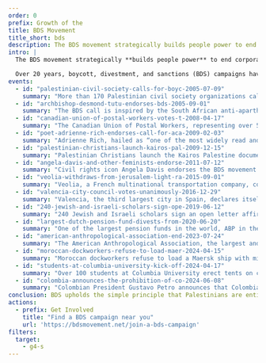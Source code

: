```yaml
---
order: 0
prefix: Growth of the
title: BDS Movement
title_short: bds
description: The BDS movement strategically builds people power to end corporate, state, and institutional complicity in Israel’s system of oppression.
intro: |
  The BDS movement strategically **builds people power** to end corporate, state, and institutional complicity in Israel’s system of oppression.

  Over 20 years, boycott, divestment, and sanctions (BDS) campaigns have grown to include community activists, workers and unions, student groups, religious leaders and cultural icons worldwide.
events:
  - id: "palestinian-civil-society-calls-for-boyc-2005-07-09"
    summary: "More than 170 Palestinian civil society organizations call for boycott, divestment, and sanctions (BDS) against Israel until it complies with international law."
  - id: "archbishop-desmond-tutu-endorses-bds-2005-09-01"
    summary: "The BDS call is inspired by the South African anti-apartheid movement. Anti-apartheid icon Archbishop Desmond Tutu was one of the first high profile supporters of the BDS movement, endorsing the call months after its release and regularly supporting BDS campaigns."
  - id: "canadian-union-of-postal-workers-votes-t-2008-04-17"
    summary: "The Canadian Union of Postal Workers, representing over 50,000 postal workers across Canada, becomes the first national union in North America to adopt a BDS resolution. Scores of trade unions across the world have endorsed BDS in solidarity with Palestinian workers, who often bear the brunt of Israel’s systematic destruction of the Palestinian economy."
  - id: "poet-adrienne-rich-endorses-call-for-aca-2009-02-03"
    summary: "Adrienne Rich, hailed as “one of the most widely read and influential poets of the second half of the 20th century,” writes a letter explaining her decision to join the cultural boycott of Israel as an American Jew and feminist. Thousands of cultural workers and organizations have endorsed the cultural boycott of Israel, recognizing how the government uses cultural programs to bolster its image."
  - id: "palestinian-christians-launch-kairos-pal-2009-12-15"
    summary: "Palestinian Christians launch the Kairos Palestine document, calling on churches and Christians worldwide to work toward justice for Palestinians, including through BDS campaigns. Since then, numerous churches have passed divestment resolutions or taken other actions."
  - id: "angela-davis-and-other-feminists-endorse-2011-07-12"
    summary: "Civil rights icon Angela Davis endorses the BDS movement after participating in a feminist delegation to Palestine. Davis writes, “each and every one of us—including those members of our delegation who grew up in the Jim Crow South, in apartheid South Africa, and on Indian reservations in the U.S.—was shocked by what we saw.” The BDS movement builds on Palestinian internationalism and solidarity with other struggles for justice."
  - id: "veolia-withdraws-from-jerusalem-light-ra-2015-09-01"
    summary: "Veolia, a French multinational transportation company, confirms that it has completely exited the Israeli market after almost a decade of BDS campaigns cost the company an estimated $21 billion. Economic boycott campaigns put strategic pressure on companies that participate in and profit from Israel’s system of oppression."
  - id: "valencia-city-council-votes-unanimously-2016-12-29"
    summary: "Valencia, the third largest city in Spain, declares itself an “Apartheid Free Zone,” adopting new ethical standards related to uphold human rights and international law in city contracts and grants. Hundreds of local governments around the world have taken action within the framework of BDS."
  - id: "240-jewish-and-israeli-scholars-sign-ope-2019-06-12"
    summary: "240 Jewish and Israeli scholars sign an open letter affirming the right to boycott as “a legitimate and non-violent tool of resistance” and condemning anti-boycott motions under consideration by the German government. Around the world, activists have overcome various efforts to repress BDS campaigns."
  - id: "largest-dutch-pension-fund-divests-from-2020-06-20"
    summary: "One of the largest pension funds in the world, ABP in the Netherlands, divests from Israeli banks due to their role in financing illegal Israeli settlements. Divestment campaigns urge institutions to withdraw funds from companies based on their direct complicity in Israeli oppression."
  - id: "american-anthropological-association-end-2023-07-24"
    summary: "The American Anthropological Association, the largest and oldest scholarly body in the U.S., adopts a resolution to boycott complicit Israeli academic institutions. Thousands of scholars, scholarly associations, academic departments, and programs worldwide have endorsed an academic boycott of Israeli universities due to their exceptionally close ties with the Israeli military and arms companies."
  - id: "moroccan-dockworkers-refuse-to-load-maer-2024-04-15"
    summary: "Moroccan dockworkers refuse to load a Maersk ship with military cargo destined for Israel, part of a growing military embargo that has mobilized dock workers and unions across borders. Organized labor is pushing states not to sell weapons to Israel, buy Israeli weapons, or transit weapons to Israel through their territory."
  - id: "students-at-columbia-university-kick-off-2024-04-17"
    summary: "Over 100 students at Columbia University erect tents on campus to demand the university's divestment from Israeli apartheid, kicking off a historic wave of student protests on over 150 campuses amid Israel’s genocide in Gaza. Student groups around the world have organized BDS campaigns in solidarity with Palestinians."
  - id: "colombia-announces-the-prohibition-of-co-2024-06-08"
    summary: "Colombian President Gustavo Petro announces that Colombia will suspend coal exports to Israel until it ends the genocide in Gaza. Grassroots support is increasing pressure on governments to impose targeted sanctions to end Israeli crimes. "
conclusion: BDS upholds the simple principle that Palestinians are entitled to the same rights as the rest of humanity. This principle has mobilized unions, churches, NGOs, and movements representing millions of people across every continent.
actions:
  - prefix: Get Involved
    title: "Find a BDS campaign near you"
    url: 'https://bdsmovement.net/join-a-bds-campaign'
filters:
  target:
    - g4-s
---
```


